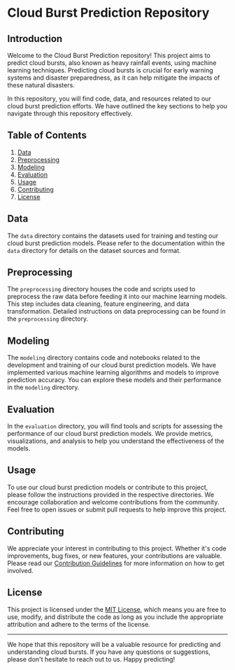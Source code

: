 # Cloud Burst Prediction Repository

## Introduction

Welcome to the Cloud Burst Prediction repository! This project aims to predict cloud bursts, also known as heavy rainfall events, using machine learning techniques. Predicting cloud bursts is crucial for early warning systems and disaster preparedness, as it can help mitigate the impacts of these natural disasters.

In this repository, you will find code, data, and resources related to our cloud burst prediction efforts. We have outlined the key sections to help you navigate through this repository effectively.

## Table of Contents

1. [Data](#data)
2. [Preprocessing](#preprocessing)
3. [Modeling](#modeling)
4. [Evaluation](#evaluation)
5. [Usage](#usage)
6. [Contributing](#contributing)
7. [License](#license)

## Data

The `data` directory contains the datasets used for training and testing our cloud burst prediction models. Please refer to the documentation within the `data` directory for details on the dataset sources and format.

## Preprocessing

The `preprocessing` directory houses the code and scripts used to preprocess the raw data before feeding it into our machine learning models. This step includes data cleaning, feature engineering, and data transformation. Detailed instructions on data preprocessing can be found in the `preprocessing` directory.

## Modeling

The `modeling` directory contains code and notebooks related to the development and training of our cloud burst prediction models. We have implemented various machine learning algorithms and models to improve prediction accuracy. You can explore these models and their performance in the `modeling` directory.

## Evaluation

In the `evaluation` directory, you will find tools and scripts for assessing the performance of our cloud burst prediction models. We provide metrics, visualizations, and analysis to help you understand the effectiveness of the models.

## Usage

To use our cloud burst prediction models or contribute to this project, please follow the instructions provided in the respective directories. We encourage collaboration and welcome contributions from the community. Feel free to open issues or submit pull requests to help improve this project.

## Contributing

We appreciate your interest in contributing to this project. Whether it's code improvements, bug fixes, or new features, your contributions are valuable. Please read our [Contribution Guidelines](CONTRIBUTING.md) for more information on how to get involved.

## License

This project is licensed under the [MIT License](LICENSE), which means you are free to use, modify, and distribute the code as long as you include the appropriate attribution and adhere to the terms of the license.

---

We hope that this repository will be a valuable resource for predicting and understanding cloud bursts. If you have any questions or suggestions, please don't hesitate to reach out to us. Happy predicting!
